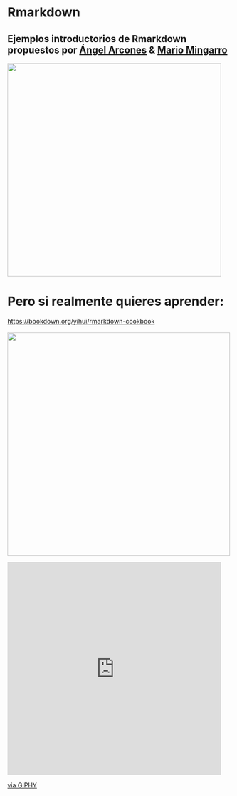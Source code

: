 # Rmarkdown

## Ejemplos introductorios de Rmarkdown propuestos por [Ángel Arcones](https://github.com/AngelArcones)  & [Mario Mingarro](https://github.com/MarioMingarro) 
<img src="https://media.giphy.com/embed/l1J9wMccAykUCLIic/giphy.gif"  width="480" height="477">

# Pero si realmente quieres aprender:

https://bookdown.org/yihui/rmarkdown-cookbook  
<br>
<img src="https://bookdown.org/yihui/rmarkdown-cookbook/images/cover.png" width="500px">



<iframe src="https://giphy.com/embed/l1J9wMccAykUCLIic" width="480" height="477" frameBorder="0" class="giphy-embed" allowFullScreen></iframe><p><a href="https://giphy.com/gifs/cbc-funny-comedy-l1J9wMccAykUCLIic">via GIPHY</a></p>
